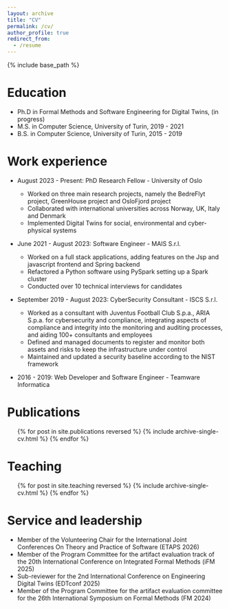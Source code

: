 ```yaml
---
layout: archive
title: "CV"
permalink: /cv/
author_profile: true
redirect_from:
  - /resume
---
```


{% include base_path %}

Education
======
* Ph.D in Formal Methods and Software Engineering for Digital Twins, (in progress)
* M.S. in Computer Science, University of Turin, 2019 - 2021
* B.S. in Computer Science, University of Turin, 2015 - 2019

Work experience
======
* August 2023 - Present: PhD Research Fellow - University of Oslo
  * Worked on three main research projects, namely the BedreFlyt project, GreenHouse project and OsloFjord project
  * Collaborated with international universities across Norway, UK, Italy and Denmark
  * Implemented Digital Twins for social, environmental and cyber-physical systems

* June 2021 - August 2023: Software Engineer - MAIS S.r.l.
  * Worked on a full stack applications, adding features on the Jsp and javascript frontend and Spring backend
  * Refactored a Python software using PySpark setting up a Spark cluster
  * Conducted over 10 technical interviews for candidates

* September 2019 - August 2023: CyberSecurity Consultant - ISCS S.r.l.
  * Worked as a consultant with Juventus Football Club S.p.a., ARIA S.p.a. for cybersecurity and compliance, integrating aspects of compliance and integrity into the monitoring and auditing processes, and aiding 100+ consultants and employees
  * Defined and managed documents to register and monitor both assets and risks to keep the infrastructure under control
  * Maintained and updated a security baseline according to the NIST framework

* 2016 - 2019: Web Developer and Software Engineer - Teamware Informatica
  
<!-- Skills
======
* Skill 1
* Skill 2
  * Sub-skill 2.1
  * Sub-skill 2.2
  * Sub-skill 2.3
* Skill 3 -->

Publications
======
  <ul>{% for post in site.publications reversed %}
    {% include archive-single-cv.html %}
  {% endfor %}</ul>
  
<!-- Talks
======
  <ul>{% for post in site.talks reversed %}
    {% include archive-single-talk-cv.html  %}
  {% endfor %}</ul> -->
  
Teaching
======
  <ul>{% for post in site.teaching reversed %}
    {% include archive-single-cv.html %}
  {% endfor %}</ul>
  
Service and leadership
======
* Member of the Volunteering Chair for the International Joint Conferences On Theory and Practice of Software (ETAPS 2026)
* Member of the Program Committee for the artifact evaluation track of the 20th International Conference on Integrated Formal Methods (iFM 2025)
* Sub-reviewer for the 2nd International Conference on Engineering Digital Twins (EDTconf 2025)
* Member of the Program Committee for the artifact evaluation committee for the 26th International Symposium on Formal Methods (FM 2024)
